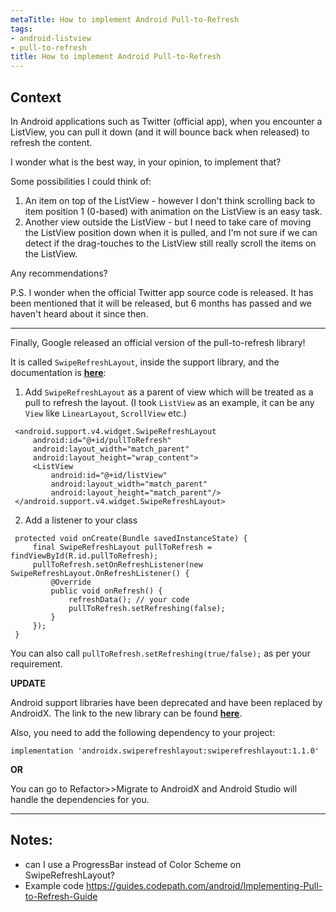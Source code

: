 ```yaml
---
metaTitle: How to implement Android Pull-to-Refresh
tags:
- android-listview
- pull-to-refresh
title: How to implement Android Pull-to-Refresh
---
```


## Context

In Android applications such as Twitter (official app), when you encounter a ListView, you can pull it down (and it will bounce back when released) to refresh the content.


I wonder what is the best way, in your opinion, to implement that?


Some possibilities I could think of:


1. An item on top of the ListView - however I don't think scrolling back to item position 1 (0-based) with animation on the ListView is an easy task.
2. Another view outside the ListView - but I need to take care of moving the ListView position down when it is pulled, and I'm not sure if we can detect if the drag-touches to the ListView still really scroll the items on the ListView.


Any recommendations?


P.S. I wonder when the official Twitter app source code is released. It has been mentioned that it will be released, but 6 months has passed and we haven't heard about it since then.



---

Finally, Google released an official version of the pull-to-refresh library!


It is called `SwipeRefreshLayout`, inside the support library, and the documentation is [**here**](https://developer.android.com/reference/android/support/v4/widget/SwipeRefreshLayout.html):


1. Add `SwipeRefreshLayout` as a parent of view which will be treated as a pull to refresh the layout. (I took `ListView` as an example, it can be any `View` like `LinearLayout`, `ScrollView` etc.)



```
 <android.support.v4.widget.SwipeRefreshLayout
     android:id="@+id/pullToRefresh"
     android:layout_width="match_parent"
     android:layout_height="wrap_content">
     <ListView
         android:id="@+id/listView"
         android:layout_width="match_parent"
         android:layout_height="match_parent"/>
 </android.support.v4.widget.SwipeRefreshLayout>

```
2. Add a listener to your class



```
 protected void onCreate(Bundle savedInstanceState) {
     final SwipeRefreshLayout pullToRefresh = findViewById(R.id.pullToRefresh);
     pullToRefresh.setOnRefreshListener(new SwipeRefreshLayout.OnRefreshListener() {
         @Override
         public void onRefresh() {
             refreshData(); // your code
             pullToRefresh.setRefreshing(false);
         }
     });
 }

```


You can also call `pullToRefresh.setRefreshing(true/false);` as per your requirement.


**UPDATE**


Android support libraries have been deprecated and have been replaced by AndroidX. The link to the new library can be found [**here**](https://developer.android.com/reference/androidx/swiperefreshlayout/widget/SwipeRefreshLayout).


Also, you need to add the following dependency to your project:



```
implementation 'androidx.swiperefreshlayout:swiperefreshlayout:1.1.0'

```

**OR**


You can go to Refactor>>Migrate to AndroidX and Android Studio will handle the dependencies for you.



---

## Notes:

- can I use a ProgressBar instead of Color Scheme on SwipeRefreshLayout?
- Example code https://guides.codepath.com/android/Implementing-Pull-to-Refresh-Guide
